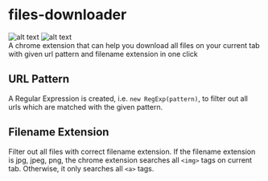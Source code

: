 # files-downloader
![alt text](https://i.imgur.com/HWNUCV6.png)
![alt text](https://i.imgur.com/Fq3erf1.png)\
A chrome extension that can help you download all files on your current tab with given url pattern and filename extension in one click


## URL Pattern
A Regular Expression is created, i.e. ``new RegExp(pattern)``, to filter out all urls which are matched with the given pattern.

## Filename Extension
Filter out all files with correct filename extension. If the filename extension is jpg, jpeg, png, the chrome extension searches all ``<img>`` tags on current tab. Otherwise, it only searches all ``<a>`` tags.

